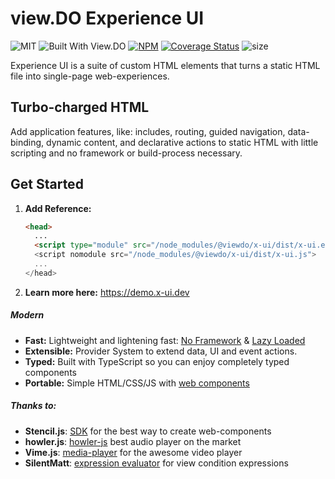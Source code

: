# view.DO Experience UI

![MIT](https://img.shields.io/github/license/viewdo/experience-ui) ![Built With View.DO](https://img.shields.io/badge/view.DO_UI-v0.1-1c6d9a) [![NPM](https://img.shields.io/npm/v/@viewdo/x-ui)](https://www.npmjs.com/package/@viewdo/x-ui) [![Coverage Status](https://coveralls.io/repos/github/viewdo/x-ui/badge.svg?branch=main)](https://coveralls.io/github/viewdo/x-ui?branch=main) ![size](https://img.shields.io/bundlephobia/min/@viewdo/x-ui)

Experience UI is a suite of custom HTML elements that turns a static HTML file into single-page web-experiences.

## Turbo-charged HTML

Add application features, like: includes, routing, guided navigation, data-binding, dynamic content, and declarative actions to static HTML with little scripting and no framework or build-process necessary.

## Get Started

1. **Add Reference:**

    ```html
    <head>
      ...
      <script type="module" src="/node_modules/@viewdo/x-ui/dist/x-ui.esm.js">
      <script nomodule src="/node_modules/@viewdo/x-ui/dist/x-ui.js">
      ...
    </head>
    ```

2. **Learn more here:** https://demo.x-ui.dev


##### Modern
* **Fast:** Lightweight and lightening fast: [No Framework](https://stenciljs.com) & [Lazy Loaded](https://www.imperva.com/learn/performance/lazy-loading)
* **Extensible:** Provider System to extend data, UI and event actions.
* **Typed:** Built with TypeScript so you can enjoy completely typed components
* **Portable:** Simple HTML/CSS/JS with [web components](https://developer.mozilla.org/en-US/docs/Web/Web_Components)


##### Thanks to:
* **Stencil.js**: [SDK](https://stenciljs.com) for the best way to create web-components
* **howler.js**: [howler-js](https://github.com/goldfire/howler.js) best audio player on the market
* **Vime.js**: [media-player](https://vimejs.com) for the awesome video player
* **SilentMatt**: [expression evaluator](https://github.com/silentmatt/expr-eval) for view condition expressions
